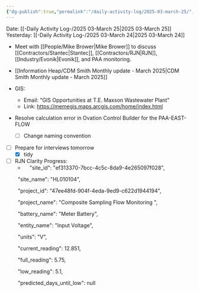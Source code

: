 ```yaml
---
{"dg-publish":true,"permalink":"/daily-activity-log/2025-03-march-25/","noteIcon":"","created":"2025-07-07T14:23:43.234-05:00"}
---
```


Date: [[-Daily Activity Log-/2025 03-March 25\|2025 03-March 25]]
Yesterday: [[-Daily Activity Log-/2025 03-March 24\|2025 03-March 24]]

- Meet with [[People/Mike Brower\|Mike Brower]] to discuss [[Contractors/Stantec\|Stantec]], [[Contractors/RJN\|RJN]], [[Industry/Evonik\|Evonik]], and PAA monitoring.
- [[Information Heap/CDM Smith Monthly update - March 2025\|CDM Smith Monthly update - March 2025]]
- GIS:
	- Email: "GIS Opportunities at T.E. Maxson Wastewater Plant"
	- Link: https://memegis.maps.arcgis.com/home/index.html

- Resolve calculation error in Ovation Control Builder for the PAA-EAST-FLOW
	- [ ] Change naming convention
- [ ] Prepare for interviews tomorrow
	- [x] tidy
- [ ] RJN Clarity Progress:
	-     "site_id": "ef313370-7bcc-4c5c-8da9-4e265097f028",

        "site_name": "HL010104",

        "project_id": "47ee48fd-904f-4eda-9ed9-c622d1944194",

        "project_name": "Composite Sampling Flow Monitoring ",

        "battery_name": "Meter Battery",

        "entity_name": "Input Voltage",

        "units": "V",

        "current_reading": 12.851,

        "full_reading": 5.75,

        "low_reading": 5.1,

        "predicted_days_until_low": null